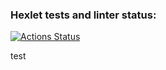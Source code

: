 ### Hexlet tests and linter status:
[![Actions Status](https://github.com/pbychenko/backend-project-lvl4/workflows/hexlet-check/badge.svg)](https://github.com/pbychenko/backend-project-lvl4/actions)

test
